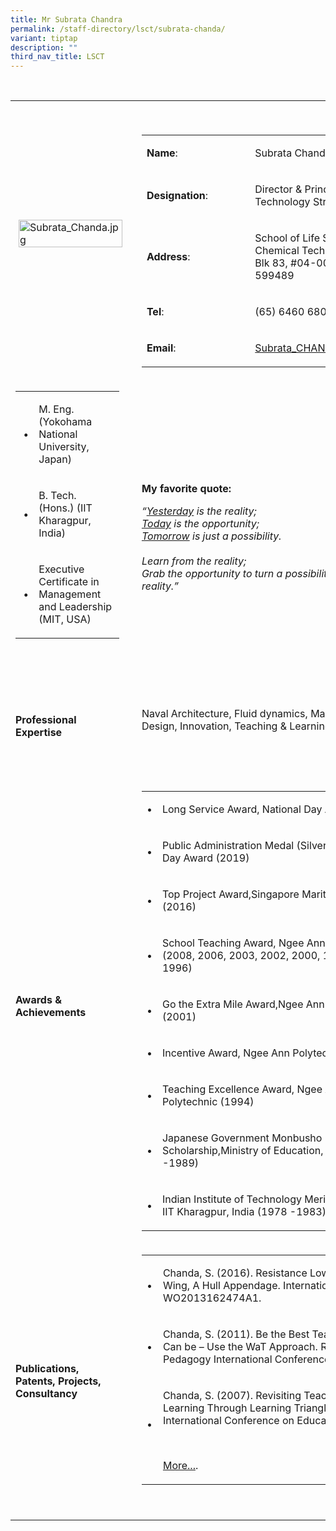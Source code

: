 ```yaml
---
title: Mr Subrata Chandra
permalink: /staff-directory/lsct/subrata-chanda/
variant: tiptap
description: ""
third_nav_title: LSCT
---
```

<p>​​​​</p>
<table>
<tbody>
<tr>
<td rowspan="1" colspan="1">
<p>​</p>
<div class="isomer-image-wrapper">
<img style="border: none; -webkit-tap-highlight-color: transparent; margin: 5px;" height="auto" width="100%" alt="Subrata_Chanda.jpg" src="https://www2.np.edu.sg/staffdirectory/lsct/PublishingImages/Subrata_Chanda.jpg">
</div>
<p>​​​​​​​​
<br>
<br>
</p>
</td>
<td rowspan="1" colspan="1">
<p>​</p>
</td>
<td rowspan="1" colspan="1">
<p>​</p>
<table>
<tbody>
<tr>
<td rowspan="1" colspan="1">
<p><strong>​Name</strong>:&nbsp;&nbsp;&nbsp;&nbsp;&nbsp;&nbsp;&nbsp;&nbsp;&nbsp;&nbsp;&nbsp;&nbsp;&nbsp;&nbsp;&nbsp;&nbsp;&nbsp;&nbsp;&nbsp;&nbsp;&nbsp;&nbsp;&nbsp;&nbsp;&nbsp;</p>
</td>
<td rowspan="1" colspan="1">
<p>​Subrata Chanda​​</p>
</td>
</tr>
<tr>
<td rowspan="1" colspan="1">
<p>​<strong>Designation</strong>:</p>
</td>
<td rowspan="1" colspan="1">
<p>​Director &amp; Principal Technology Strategist​
<br>
</p>
</td>
</tr>
<tr>
<td rowspan="1" colspan="1">
<p><strong>Address</strong>: ​</p>
</td>
<td rowspan="1" colspan="1">
<p>School of Life Sciences and Chemical Technology
<br>Blk 83, #04-00, Singapore 599489​</p>
</td>
</tr>
<tr>
<td rowspan="1" colspan="1">
<p><strong>Tel</strong>: &nbsp;&nbsp;&nbsp; ​</p>
</td>
<td rowspan="1" colspan="1">
<p>(65) 6460 6809</p>
</td>
</tr>
<tr>
<td rowspan="1" colspan="1">
<p><strong>Email</strong>: ​</p>
</td>
<td rowspan="1" colspan="1">
<p><a href="mailto:Subrata_CHANDA@np.edu.sg" rel="noopener noreferrer nofollow" target="_blank">Subrata_CHANDA@np.edu.sg​</a>
</p>
</td>
</tr>
</tbody>
</table>
</td>
<td rowspan="1" colspan="1">
<p>​</p>
</td>
</tr>
<tr>
<td rowspan="1" colspan="1">
<table>
<tbody>
<tr>
<td rowspan="1" colspan="1">
<p>&nbsp;​•​</p>
</td>
<td rowspan="1" colspan="1">
<p>M. Eng. (Yokohama National University, Japan)​​</p>
</td>
</tr>
<tr>
<td rowspan="1" colspan="1">
<p>&nbsp;•​</p>
</td>
<td rowspan="1" colspan="1">
<p>​B. Tech. (Hons.) (IIT Kharagpur, India)​
<br>
</p>
</td>
</tr>
<tr>
<td rowspan="1" colspan="1">
<p>​ •</p>
</td>
<td rowspan="1" colspan="1">
<p>​Executive Certificate in Management and Leadership (MIT, USA)​
<br>
</p>
</td>
</tr>
</tbody>
</table>
<p>
<br>
</p>
<p>​​​
<br>
</p>
</td>
<td rowspan="1" colspan="1">
<p>​</p>
</td>
<td rowspan="1" colspan="1">
<p></p>
<p><strong>My favorite quote:</strong>&nbsp;</p>
<p><em>“<u>Yesterday</u>&nbsp;is the reality;<br><u>Today</u>&nbsp;is the opportunity;<br><u>Tomorrow</u>&nbsp;is just a possibility.<br><br>Learn from the reality;<br>Grab the opportunity to turn a possibility into the best reality.​”</em>
<br>
</p>
</td>
<td rowspan="1" colspan="1">
<p>​</p>
</td>
</tr>
<tr>
<td rowspan="1" colspan="1">
<p>​<strong>Professional Expertise​</strong>
</p>
</td>
<td rowspan="1" colspan="1">
<p>
<br>
</p>
</td>
<td rowspan="1" colspan="1">
<p>​Naval Architecture, Fluid dynamics, Marine Propulsion, Design, Innovation,
Teaching &amp; Learning, Management ​
<br>
</p>
</td>
<td rowspan="1" colspan="1">
<p>
<br>
</p>
</td>
</tr>
<tr>
<td rowspan="1" colspan="1">
<p>​
<br><strong>​Awards &amp; Achievements​</strong>
</p>
</td>
<td rowspan="1" colspan="1">
<p>
<br>&nbsp;</p>
<p>​</p>
</td>
<td rowspan="1" colspan="1">
<p>​</p>
<table>
<tbody>
<tr>
<td rowspan="1" colspan="1">
<p>​•​</p>
</td>
<td rowspan="1" colspan="1">
<p>​Long Service Award, National Day Award (2020)​
<br>
</p>
</td>
</tr>
<tr>
<td rowspan="1" colspan="1">
<p>​•​</p>
</td>
<td rowspan="1" colspan="1">
<p>​Public Administration Medal (Silver), National Day Award (2019)​
<br>
</p>
</td>
</tr>
<tr>
<td rowspan="1" colspan="1">
<p>​•​</p>
</td>
<td rowspan="1" colspan="1">
<p>​Top Project Award,Singapore Maritime Institute (2016)​
<br>
</p>
</td>
</tr>
<tr>
<td rowspan="1" colspan="1">
<p>​•​</p>
</td>
<td rowspan="1" colspan="1">
<p>School Teaching Award, Ngee Ann Polytechnic (2008, 2006, 2003, 2002, 2000,
1999, 1997, 1996)​​ ​
<br>
</p>
</td>
</tr>
<tr>
<td rowspan="1" colspan="1">
<p>​•​</p>
</td>
<td rowspan="1" colspan="1">
<p>​Go the Extra Mile Award,​​Ngee Ann Polytechnic (2001)​
<br>
</p>
</td>
</tr>
<tr>
<td rowspan="1" colspan="1">
<p>​•​</p>
</td>
<td rowspan="1" colspan="1">
<p>​Incentive Award,​ ​Ngee Ann Polytechnic (1999)
<br>
</p>
</td>
</tr>
<tr>
<td rowspan="1" colspan="1">
<p>​•​</p>
</td>
<td rowspan="1" colspan="1">
<p>​Teaching Excellence Award, ​Ngee Ann Polytechnic (1994)
<br>
</p>
</td>
</tr>
<tr>
<td rowspan="1" colspan="1">
<p>​•​</p>
</td>
<td rowspan="1" colspan="1">
<p>​Japanese Government Monbusho Scholarship,Ministry of Education, Japan​
(1986 -1989)
<br>
</p>
</td>
</tr>
<tr>
<td rowspan="1" colspan="1">
<p>​•​</p>
</td>
<td rowspan="1" colspan="1">
<p>​Indian Institute of Technology Merit Scholarship, IIT Kharagpur, India
(1978 -1983)
<br>
</p>
</td>
</tr>
</tbody>
</table>
</td>
<td rowspan="1" colspan="1">
<p>​</p>
</td>
</tr>
<tr>
<td rowspan="1" colspan="1">
<p>​<strong>Publications, Patents, Projects, Consultancy</strong>
</p>
</td>
<td rowspan="1" colspan="1">
<p>​</p>
</td>
<td rowspan="1" colspan="1">
<table>
<tbody>
<tr>
<td rowspan="1" colspan="1">
<p>•​</p>
</td>
<td rowspan="1" colspan="1">
<p>​Chanda, S. (2016). Resistance Lowering Bow Wing, A Hull Appendage. International
Patent WO2013162474A1.​
<br>
</p>
</td>
</tr>
<tr>
<td rowspan="1" colspan="1">
<p>​•​</p>
</td>
<td rowspan="1" colspan="1">
<p>​Chanda, S. (2011). Be the Best Teacher that You Can be – Use the WaT
Approach. Redesigning Pedagogy International Conference, Singapore. ​</p>
</td>
</tr>
<tr>
<td rowspan="1" colspan="1">
<p>• ​</p>
</td>
<td rowspan="1" colspan="1">
<p>Chanda, S. (2007). Revisiting Teaching and Learning Through Learning Triangle.
Hawaii International Conference on Education.
<br>
</p>
<p>
<br>
</p>
<p><a href="https://www2.np.edu.sg/staffdirectory/lsct/Documents/OtherPublications_Subrata.pdf" rel="noopener noreferrer nofollow" target="_blank">More...</a>.
<br>
</p>
</td>
</tr>
</tbody>
</table>
<p>&nbsp;</p>
</td>
<td rowspan="1" colspan="1">
<p></p>
</td>
</tr>
</tbody>
</table>
<p></p>